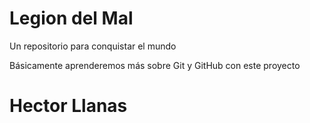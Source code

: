 # Legion del Mal
Un repositorio para conquistar el mundo

Básicamente aprenderemos más sobre Git y GitHub con este proyecto


# Hector Llanas
